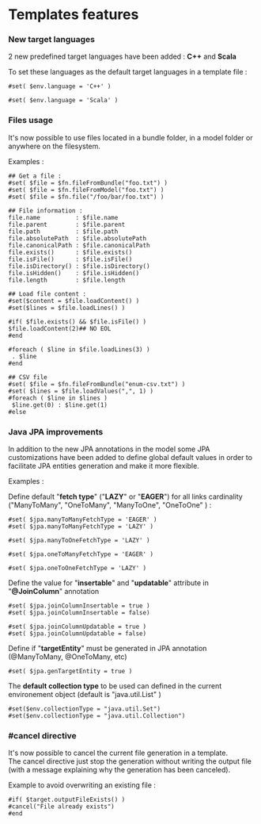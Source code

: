 # Templates features

### New target languages

2 new predefined target languages have been added : **C++** and **Scala** 

To set these languages as the default target languages in a template file :

```text
#set( $env.language = 'C++' )
```

```text
#set( $env.language = 'Scala' )
```

### Files usage

It's now possible to use files located in a bundle folder, in a model folder or anywhere on the filesystem.

Examples :

```text
## Get a file :
#set( $file = $fn.fileFromBundle("foo.txt") )
#set( $file = $fn.fileFromModel("foo.txt") )
#set( $file = $fn.file("/foo/bar/foo.txt") )

## File information :
file.name          : $file.name
file.parent        : $file.parent
file.path          : $file.path
file.absolutePath  : $file.absolutePath
file.canonicalPath : $file.canonicalPath
file.exists()      : $file.exists()
file.isFile()      : $file.isFile()
file.isDirectory() : $file.isDirectory()
file.isHidden()    : $file.isHidden()
file.length        : $file.length

## Load file content :
#set($content = $file.loadContent() )
#set($lines = $file.loadLines() )

#if( $file.exists() && $file.isFile() )
$file.loadContent(2)## NO EOL
#end

#foreach ( $line in $file.loadLines(3) )
 . $line
#end

## CSV file
#set( $file = $fn.fileFromBundle("enum-csv.txt") )
#set( $lines = $file.loadValues(",", 1) )
#foreach ( $line in $lines )
 $line.get(0) : $line.get(1) 
#else
```



### Java JPA improvements

In addition to the new JPA annotations in the model some JPA customizations have been added to define global default values in order to facilitate JPA entities generation and make it more flexible.

Examples :

Define default "**fetch type**" \("**LAZY**" or "**EAGER**"\) for all links cardinality \("ManyToMany", "OneToMany", "ManyToOne", "OneToOne" \) :

```text
#set( $jpa.manyToManyFetchType = 'EAGER' )
#set( $jpa.manyToManyFetchType = 'LAZY' )

#set( $jpa.manyToOneFetchType = 'LAZY' )

#set( $jpa.oneToManyFetchType = 'EAGER' )

#set( $jpa.oneToOneFetchType = 'LAZY' )
```

Define the value for "**insertable**" and "**updatable**" attribute in "**@JoinColumn**" annotation

```text
#set( $jpa.joinColumnInsertable = true )
#set( $jpa.joinColumnInsertable = false)

#set( $jpa.joinColumnUpdatable = true )
#set( $jpa.joinColumnUpdatable = false)
```

Define if "**targetEntity**" must be generated in JPA annotation \(@ManyToMany, @OneToMany, etc\)

```text
#set( $jpa.genTargetEntity = true )
```

The **default collection type** to be used can defined in the current environement object \(default is "java.util.List" \)

```text
#set($env.collectionType = "java.util.Set")
#set($env.collectionType = "java.util.Collection")
```

### \#cancel directive

It's now possible to cancel the current file generation in a template.  
The cancel directive just stop the generation without writing the output file \(with a message explaining why the generation has been canceled\).

Example to avoid overwriting an existing file :

```text
#if( $target.outputFileExists() )
#cancel("File already exists")
#end
```

